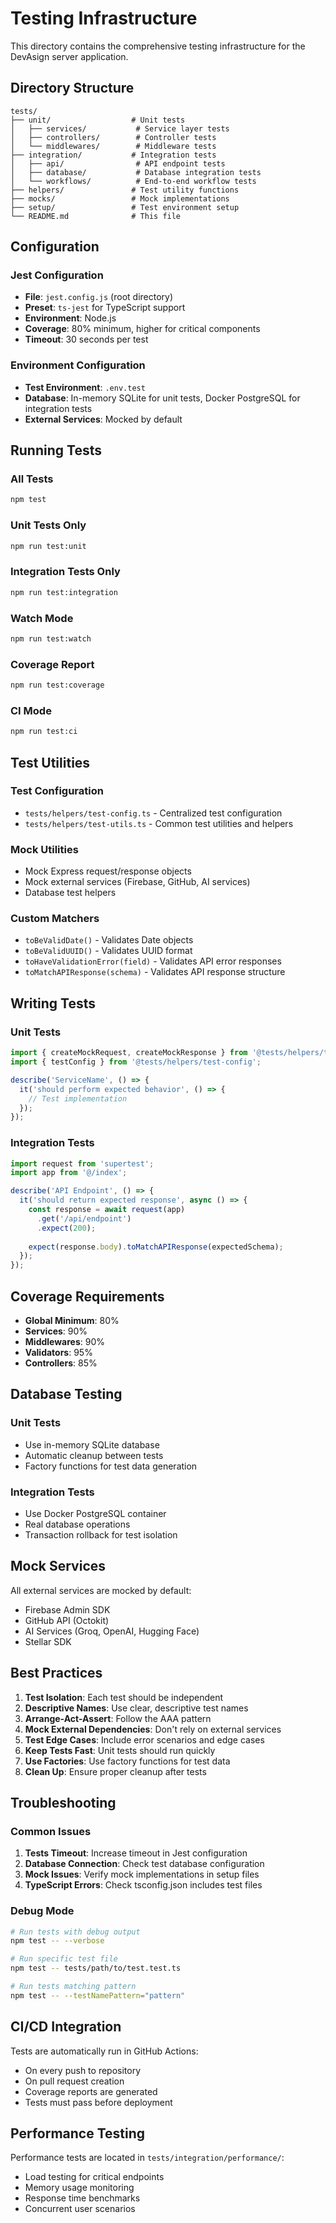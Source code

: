 # Testing Infrastructure

This directory contains the comprehensive testing infrastructure for the DevAsign server application.

## Directory Structure

```
tests/
├── unit/                  # Unit tests
│   ├── services/           # Service layer tests
│   ├── controllers/        # Controller tests
│   └── middlewares/        # Middleware tests
├── integration/           # Integration tests
│   ├── api/                # API endpoint tests
│   ├── database/           # Database integration tests
│   └── workflows/          # End-to-end workflow tests
├── helpers/               # Test utility functions
├── mocks/                 # Mock implementations
├── setup/                 # Test environment setup
└── README.md              # This file
```

## Configuration

### Jest Configuration
- **File**: `jest.config.js` (root directory)
- **Preset**: `ts-jest` for TypeScript support
- **Environment**: Node.js
- **Coverage**: 80% minimum, higher for critical components
- **Timeout**: 30 seconds per test

### Environment Configuration
- **Test Environment**: `.env.test`
- **Database**: In-memory SQLite for unit tests, Docker PostgreSQL for integration tests
- **External Services**: Mocked by default

## Running Tests

### All Tests
```bash
npm test
```

### Unit Tests Only
```bash
npm run test:unit
```

### Integration Tests Only
```bash
npm run test:integration
```

### Watch Mode
```bash
npm run test:watch
```

### Coverage Report
```bash
npm run test:coverage
```

### CI Mode
```bash
npm run test:ci
```

## Test Utilities

### Test Configuration
- `tests/helpers/test-config.ts` - Centralized test configuration
- `tests/helpers/test-utils.ts` - Common test utilities and helpers

### Mock Utilities
- Mock Express request/response objects
- Mock external services (Firebase, GitHub, AI services)
- Database test helpers

### Custom Matchers
- `toBeValidDate()` - Validates Date objects
- `toBeValidUUID()` - Validates UUID format
- `toHaveValidationError(field)` - Validates API error responses
- `toMatchAPIResponse(schema)` - Validates API response structure

## Writing Tests

### Unit Tests
```typescript
import { createMockRequest, createMockResponse } from '@tests/helpers/test-utils';
import { testConfig } from '@tests/helpers/test-config';

describe('ServiceName', () => {
  it('should perform expected behavior', () => {
    // Test implementation
  });
});
```

### Integration Tests
```typescript
import request from 'supertest';
import app from '@/index';

describe('API Endpoint', () => {
  it('should return expected response', async () => {
    const response = await request(app)
      .get('/api/endpoint')
      .expect(200);
    
    expect(response.body).toMatchAPIResponse(expectedSchema);
  });
});
```

## Coverage Requirements

- **Global Minimum**: 80%
- **Services**: 90%
- **Middlewares**: 90%
- **Validators**: 95%
- **Controllers**: 85%

## Database Testing

### Unit Tests
- Use in-memory SQLite database
- Automatic cleanup between tests
- Factory functions for test data generation

### Integration Tests
- Use Docker PostgreSQL container
- Real database operations
- Transaction rollback for test isolation

## Mock Services

All external services are mocked by default:
- Firebase Admin SDK
- GitHub API (Octokit)
- AI Services (Groq, OpenAI, Hugging Face)
- Stellar SDK

## Best Practices

1. **Test Isolation**: Each test should be independent
2. **Descriptive Names**: Use clear, descriptive test names
3. **Arrange-Act-Assert**: Follow the AAA pattern
4. **Mock External Dependencies**: Don't rely on external services
5. **Test Edge Cases**: Include error scenarios and edge cases
6. **Keep Tests Fast**: Unit tests should run quickly
7. **Use Factories**: Use factory functions for test data
8. **Clean Up**: Ensure proper cleanup after tests

## Troubleshooting

### Common Issues

1. **Tests Timeout**: Increase timeout in Jest configuration
2. **Database Connection**: Check test database configuration
3. **Mock Issues**: Verify mock implementations in setup files
4. **TypeScript Errors**: Check tsconfig.json includes test files

### Debug Mode
```bash
# Run tests with debug output
npm test -- --verbose

# Run specific test file
npm test -- tests/path/to/test.test.ts

# Run tests matching pattern
npm test -- --testNamePattern="pattern"
```

## CI/CD Integration

Tests are automatically run in GitHub Actions:
- On every push to repository
- On pull request creation
- Coverage reports are generated
- Tests must pass before deployment

## Performance Testing

Performance tests are located in `tests/integration/performance/`:
- Load testing for critical endpoints
- Memory usage monitoring
- Response time benchmarks
- Concurrent user scenarios